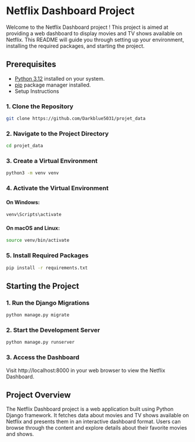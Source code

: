 # Netflix Dashboard Project
Welcome to the Netflix Dashboard project ! 
This project is aimed at providing a web dashboard to display movies and TV shows available on Netflix. 
This README will guide you through setting up your environment, installing the required packages, and starting the project.

## Prerequisites
- [Python 3.12](https://www.python.org/downloads/) installed on your system.
- [pip](https://pip.pypa.io/en/stable/installation/) package manager installed.
- Setup Instructions
### 1. Clone the Repository
```bash
git clone https://github.com/Darkblue5031/projet_data
```
### 2. Navigate to the Project Directory

```bash
cd projet_data
```
### 3. Create a Virtual Environment
```bash
python3 -m venv venv
```
### 4. Activate the Virtual Environment
#### On Windows:
```bash
venv\Scripts\activate
```
#### On macOS and Linux:
```bash
source venv/bin/activate
```
### 5. Install Required Packages
```bash
pip install -r requirements.txt
```
## Starting the Project
### 1. Run the Django Migrations
```bash
python manage.py migrate
```
### 2. Start the Development Server
```bash
python manage.py runserver
```
### 3. Access the Dashboard
Visit http://localhost:8000 in your web browser to view the Netflix Dashboard.

## Project Overview
The Netflix Dashboard project is a web application built using Python Django framework. 
It fetches data about movies and TV shows available on Netflix and presents them in an interactive dashboard format. 
Users can browse through the content and explore details about their favorite movies and shows.








